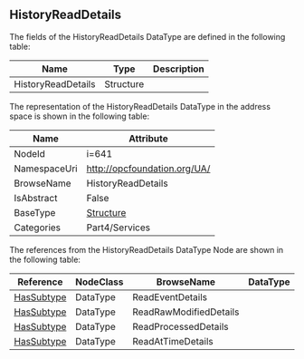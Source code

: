 <!-- datatype -->
## HistoryReadDetails
  
<!-- end of description -->
The fields of the HistoryReadDetails DataType are defined in the following table:  

|Name|Type|Description|
|---|---|---|
|HistoryReadDetails|Structure||

The representation of the HistoryReadDetails DataType in the address space is shown in the following table:  

|Name|Attribute|
|---|---|
|NodeId|i=641|
|NamespaceUri|http://opcfoundation.org/UA/|
|BrowseName|HistoryReadDetails|
|IsAbstract|False|
|BaseType|[Structure](../../../Part3/DataTypes/Structure/readme.md)|
|Categories|Part4/Services|

The references from the HistoryReadDetails DataType Node are shown in the following table:  

|Reference|NodeClass|BrowseName|DataType|TypeDefinition|ModellingRule|
|---|---|---|---|---|---|
|[HasSubtype](../../../Part3/ReferenceTypes/HasSubtype/readme.md)|DataType|ReadEventDetails||||
|[HasSubtype](../../../Part3/ReferenceTypes/HasSubtype/readme.md)|DataType|ReadRawModifiedDetails||||
|[HasSubtype](../../../Part3/ReferenceTypes/HasSubtype/readme.md)|DataType|ReadProcessedDetails||||
|[HasSubtype](../../../Part3/ReferenceTypes/HasSubtype/readme.md)|DataType|ReadAtTimeDetails||||

